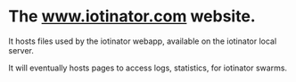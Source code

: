 # The www.iotinator.com website.

It hosts files used by the iotinator webapp, available on the iotinator local server.

It will eventually hosts pages to access logs, statistics, for iotinator swarms.